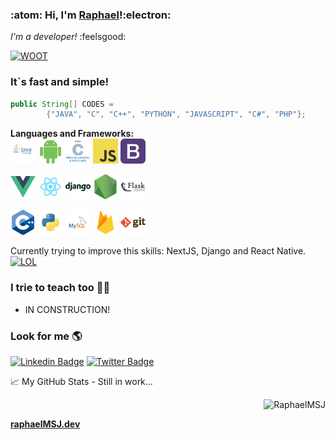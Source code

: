 ### :atom: Hi, I'm [Raphael](https://www.raphaelMSJ.dev/about)!:electron:

*I'm a developer!* :feelsgood:

<a href="https://media.giphy.com/media/13HgwGsXF0aiGY/giphy.gif" target="_blank"><img src="https://media.giphy.com/media/13HgwGsXF0aiGY/giphy.gif" alt="WOOT" width="280" ></a>

### It`s fast and simple!
```java
public String[] CODES =
        {"JAVA", "C", "C++", "PYTHON", "JAVASCRIPT", "C#", "PHP"};
```

**Languages and Frameworks:**  
<code><img height="40" src="https://raw.githubusercontent.com/github/explore/80688e429a7d4ef2fca1e82350fe8e3517d3494d/topics/java/java.png"></code>
<code><img height="40" src="https://raw.githubusercontent.com/github/explore/80688e429a7d4ef2fca1e82350fe8e3517d3494d/topics/android/android.png"></code>
<code><img height="40" src="https://raw.githubusercontent.com/github/explore/80688e429a7d4ef2fca1e82350fe8e3517d3494d/topics/c/c.png"></code>
<code><img height="40" src="https://raw.githubusercontent.com/github/explore/80688e429a7d4ef2fca1e82350fe8e3517d3494d/topics/javascript/javascript.png"></code>
<code><img height="40" src="https://raw.githubusercontent.com/github/explore/80688e429a7d4ef2fca1e82350fe8e3517d3494d/topics/bootstrap/bootstrap.png"></code>

<code><img height="40" src="https://raw.githubusercontent.com/github/explore/80688e429a7d4ef2fca1e82350fe8e3517d3494d/topics/vue/vue.png"></code>
<code><img height="40" src="https://raw.githubusercontent.com/github/explore/80688e429a7d4ef2fca1e82350fe8e3517d3494d/topics/react/react.png"></code>
<code><img height="40" src="https://raw.githubusercontent.com/github/explore/5c058a388828bb5fde0bcafd4bc867b5bb3f26f3/topics/django/django.png"></code>
<code><img height="40" src="https://raw.githubusercontent.com/github/explore/80688e429a7d4ef2fca1e82350fe8e3517d3494d/topics/nodejs/nodejs.png"></code>
<code><img height="40" src="https://raw.githubusercontent.com/github/explore/80688e429a7d4ef2fca1e82350fe8e3517d3494d/topics/flask/flask.png"></code>

<code><img height="40" src="https://raw.githubusercontent.com/github/explore/80688e429a7d4ef2fca1e82350fe8e3517d3494d/topics/cpp/cpp.png"></code>
<code><img height="40" src="https://raw.githubusercontent.com/github/explore/80688e429a7d4ef2fca1e82350fe8e3517d3494d/topics/python/python.png"></code>
<code><img height="40" src="https://raw.githubusercontent.com/github/explore/80688e429a7d4ef2fca1e82350fe8e3517d3494d/topics/mysql/mysql.png"></code>
<code><img height="40" src="https://raw.githubusercontent.com/github/explore/80688e429a7d4ef2fca1e82350fe8e3517d3494d/topics/firebase/firebase.png"></code>
<code><img height="40" src="https://raw.githubusercontent.com/github/explore/80688e429a7d4ef2fca1e82350fe8e3517d3494d/topics/git/git.png"></code>


Currently trying to improve this skills: NextJS, Django and React Native.<br />
<a href="https://media.giphy.com/media/uLvn7Y1brTPzAikswI/giphy.gif" target="_blank"><img src="https://media.giphy.com/media/uLvn7Y1brTPzAikswI/giphy.gif" alt="LOL" width="280" ></a>

### I trie to teach too :technologist:


<!-- BLOG-POST-LIST:START -->
- IN CONSTRUCTION!
<!-- BLOG-POST-LIST:END -->

### Look for me 🌎

[![Linkedin Badge](https://img.shields.io/badge/-LinkedIn-blue?style=flat-square&logo=Linkedin&logoColor=white&link=https://www.linkedin.com/in/raphael-mauricio/)](https://www.linkedin.com/in/raphael-mauricio/)  [![Twitter Badge](https://img.shields.io/badge/-Twitter-1ca0f1?style=flat-square&labelColor=1ca0f1&logo=twitter&logoColor=white&link=https://twitter.com/Hargnex)](https://twitter.com/Hargenx)


📈 My GitHub Stats - Still in work...

<p align="right"> <img src="https://github-readme-stats.vercel.app/api?username=RaphaelMSJ&show_icons=true&theme=default" alt="RaphaelMSJ" />



**[raphaelMSJ.dev](https://www.raphaelMSJ.dev/)**
